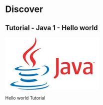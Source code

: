 # Discover 

## Tutorial - Java 1 - Hello world

[![Java 1](../../img/java.jpg)](https://www.youtube.com/watch?v=5h0iAq4W_nc "Hello world")

Hello world Tutorial